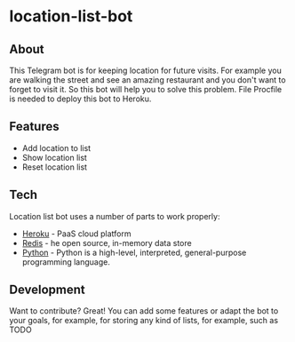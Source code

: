 # location-list-bot
## About

This Telegram bot is for keeping location for future visits. For example you are walking the street and see an amazing restaurant and you don't want to forget to visit it. So this bot will help you to solve this problem. File Procfile is needed to deploy this bot to Heroku.


## Features

- Add location to list
- Show location list
- Reset location list

## Tech

Location list bot uses a number of parts to work properly:

- [Heroku] - PaaS cloud platform
- [Redis] - he open source, in-memory data store
- [Python] - Python is a high-level, interpreted, general-purpose programming language.

## Development

Want to contribute? Great!
You can add some features or adapt the bot to your goals, for example, for storing any kind of lists, for example, such as TODO



   [redis]: <https://redis.io/>
   [heroku]:<https://heroku.com/>
   [python]: <https://www.python.org/>
